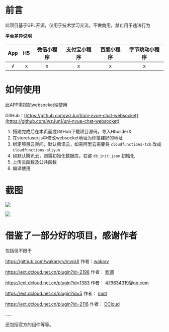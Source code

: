 # 前言

此项目基于GPL开源，仅用于技术学习交流，不做商用，禁止用于违法行为



**平台差异说明**

| App  |  H5  | 微信小程序 | 支付宝小程序 | 百度小程序 | 字节跳动小程序 |
| :--: | :--: | :--------: | :----------: | :--------: | :------------: |
|  √   |  x   |     x      |      x       |     x      |       x        |



# 如何使用

此APP需搭配websocket端使用

GitHub：[https://github.com/wzJun1/uni-nvue-chat-websocket](https://github.com/wzJun1/uni-nvue-chat-websocket)



1. 搭建完成后在本页面或GitHub下载项目源码，导入HbuilderX
2. 在store/user.js中修改websocket地址为你搭建好的地址
3. 绑定项目云空间，默认腾讯云，如需阿里云需要将 `cloudfunctions-tcb` 改成 `cloudfunctions-aliyun` 
4. 如默认腾讯云，则需初始化数据库，右键  `db_init.json` 初始化
5. 上传云函数及公共函数
6. 编译使用



# 截图

![](https://i.loli.net/2020/08/23/kJgoD3UlOC7FYMN.jpg)

![](https://i.loli.net/2020/08/23/eCzI21TkHcp3XYG.jpg)



 

# 借鉴了一部分好的项目，感谢作者

包括但不限于

https://github.com/wakaryry/mypUI  作者：[wakary](https://github.com/wakaryry)

https://ext.dcloud.net.cn/plugin?id=2198 作者： [粉调](https://ext.dcloud.net.cn/publisher?id=191675)

https://ext.dcloud.net.cn/plugin?id=1383 作者： [479634319@qq.com](https://ext.dcloud.net.cn/publisher?id=249495)

https://ext.dcloud.net.cn/plugin?id=5 作者： [mmt](https://ext.dcloud.net.cn/publisher?id=73507)

https://ext.dcloud.net.cn/plugin?id=2116 作者： [DCloud](https://ext.dcloud.net.cn/publisher?id=93)

.....

还包括官方的组件等等。


